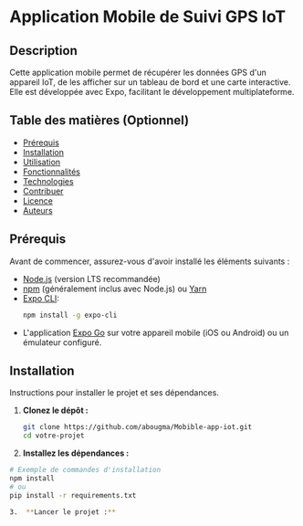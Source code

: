# Application Mobile de Suivi GPS IoT

## Description
Cette application mobile permet de récupérer les données GPS d'un appareil IoT, de les afficher sur un tableau de bord et une carte interactive. Elle est développée avec Expo, facilitant le développement multiplateforme.

## Table des matières (Optionnel)
* [Prérequis](#prérequis)
* [Installation](#installation)
* [Utilisation](#utilisation)
* [Fonctionnalités](#fonctionnalités)
* [Technologies](#technologies)
* [Contribuer](#contribuer)
* [Licence](#licence)
* [Auteurs](#auteurs)

## Prérequis
Avant de commencer, assurez-vous d'avoir installé les éléments suivants :
* [Node.js](https://nodejs.org/) (version LTS recommandée)
* [npm](https://www.npmjs.com/) (généralement inclus avec Node.js) ou [Yarn](https://yarnpkg.com/)
* [Expo CLI](https://docs.expo.dev/get-started/installation/):
  ```bash
  npm install -g expo-cli
  ```
* L'application [Expo Go](https://expo.dev/go) sur votre appareil mobile (iOS ou Android) ou un émulateur configuré.

## Installation
Instructions pour installer le projet et ses dépendances.

1.  **Clonez le dépôt :**
    ```bash
    git clone https://github.com/abougma/Mobible-app-iot.git
    cd votre-projet
    ```

2.  **Installez les dépendances :**
```bash
# Exemple de commandes d'installation
npm install
# ou
pip install -r requirements.txt

3.  **Lancer le projet :**
